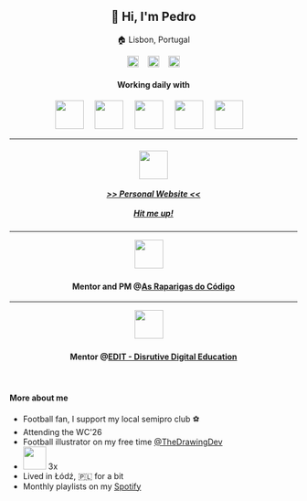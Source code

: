 <h2 align='center'>👋 Hi, I'm Pedro</h2>

<p align='center'>🏠 Lisbon, Portugal</p>

<p align='center'>
    <a href="https://www.linkedin.com/in/pedromlfonseca/"><img width='20px' src="https://encrypted-tbn0.gstatic.com/images?q=tbn%3AANd9GcSf_KBK_0_rRw9zkazLgksl6dNMasmTiN6SqA&usqp=CAU" /></a>&nbsp;&nbsp;&nbsp;
    <a href="mailto:pmlfonseca@outlook.com"><img width='20px' src="https://www.freepnglogos.com/uploads/logo-outlook-png/file-microsoft-office-outlook-logo-present-svg-wikipedia-1.png" /></a>&nbsp;&nbsp;&nbsp;
    <a href="https://open.spotify.com/user/21xkghmsk6kr5jao2aniugvda"><img width='20px' src="https://dashboard.snapcraft.io/site_media/appmedia/2017/12/spotify-linux-256.png" /></a>
</p>

<h4 align='center'>Working daily with</h4>
<p align='center'>
   <img height='50px' src="https://upload.wikimedia.org/wikipedia/commons/thumb/8/80/HTML5_logo_resized.svg/725px-HTML5_logo_resized.svg.png" />&nbsp;&nbsp;&nbsp;&nbsp;
   <img height='50px' src="https://upload.wikimedia.org/wikipedia/commons/d/d5/CSS3_logo_and_wordmark.svg" />&nbsp;&nbsp;&nbsp;&nbsp;
   <img height='50px' src="https://user-images.githubusercontent.com/44099019/174817949-cf6527b3-cc16-48f6-9db4-b7dfe76880f5.png" />&nbsp;&nbsp;&nbsp;&nbsp;
   <img height='50px' src="https://i.pinimg.com/originals/84/b1/06/84b1065e798f61aa80b8670a4b6fbb4d.png" />&nbsp;&nbsp;&nbsp;&nbsp;
   <img height='50px' src="https://upload.wikimedia.org/wikipedia/commons/thumb/d/d9/Node.js_logo.svg/1200px-Node.js_logo.svg.png" />&nbsp;&nbsp;&nbsp;&nbsp;
</p>

<hr>

<h5 align='center'>
    <img height='50px' src="https://user-images.githubusercontent.com/44099019/174815814-b63f7d9f-347a-432d-a749-f7fc83dde4f7.png" />
    <br /><br />
    <a href="https://pmlf.github.io/">>> Personal Website <<</a>
    <br /><br />
    <a href="https://www.linkedin.com/in/pedromlfonseca/">Hit me up!</a>
</h5>

<hr>

<p align='center'>
   <img height='50px' src="https://user-images.githubusercontent.com/44099019/174816096-914671b0-efc8-45cb-9d35-b6b18961e8f0.png" />&nbsp;&nbsp;&nbsp;&nbsp;
</p>
<h4 align='center'>Mentor and PM @<a href="https://github.com/As-Raparigas-do-Codigo">As Raparigas do Código</a></h4>

<hr>

<p align='center'>
   <img height='50px' src="https://user-images.githubusercontent.com/44099019/174816382-485fe89e-6ac7-4fb9-bfbb-9b5af17024f9.png" />&nbsp;&nbsp;&nbsp;&nbsp;
</p>
<h4 align='center'>Mentor @<a href="https://weareedit.io/">EDIT - Disrutive Digital Education</a></h4>

<br />

#### More about me
- Football fan, I support my local semipro club ⚽
- Attending the WC'26
- Football illustrator on my free time <a href="https://www.instagram.com/thedrawingdev/">@TheDrawingDev</a>
- <img width='40px' src="https://cdnimages01.azureedge.net/renascenca/logo_websummit1122977bdefaultlarge_1024.jpg" /> 3x
- Lived in Łódź, 🇵🇱 for a bit
- Monthly playlists on my <a href="https://open.spotify.com/user/21xkghmsk6kr5jao2aniugvda">Spotify</a>
